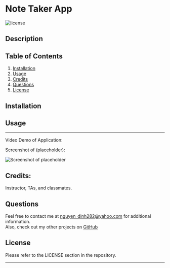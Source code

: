# Note Taker App

![license](https://img.shields.io/badge/License-MIT-yellowgreen)

## Description





## Table of Contents
1. [Installation](#installation)
2. [Usage](#usage)
3. [Credits](#credits)
4. [Questions](#questions)  
5. [License](#license)


## Installation



## Usage



---

Video Demo of Application:








 Screenshot of (placeholder):

![Screenshot of placeholder](path)



## Credits:

Instructor, TAs, and classmates.

## Questions
Feel free to contact me at nguyen_dinh282@yahoo.com for additional information.  
Also, check out my other projects on [GitHub](https://github.com/Dinh282)


## License

Please refer to the LICENSE section in the repository.


---
